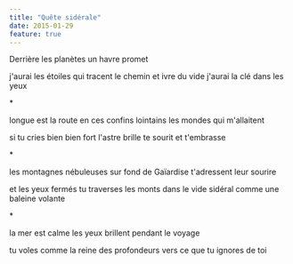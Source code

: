 ```yaml
---
title: "Quête sidérale"
date: 2015-01-29
feature: true
---
```


Derrière les planètes
un havre promet

j'aurai les étoiles qui tracent le chemin
et ivre du vide j'aurai la clé dans les yeux

\*

longue est la route en ces confins
lointains les mondes qui m'allaitent

si tu cries bien bien fort l'astre brille
te sourit et t'embrasse

\*

les montagnes nébuleuses sur fond de Gaïardise
t'adressent leur sourire

et les yeux fermés tu traverses les monts
dans le vide sidéral comme une baleine volante

\*

la mer est calme
les yeux brillent pendant le voyage

tu voles comme la reine des profondeurs
vers ce que tu ignores de toi
